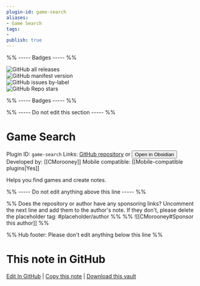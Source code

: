 ```yaml
---
plugin-id: game-search
aliases:
- Game Search
tags: 
- 
publish: true
---
```


%% ----- Badges ----- %%

![GitHub all releases](https://img.shields.io/github/downloads/CMorooney/obsidian-game-search-plugin/total?color=573E7A&logo=github&style=for-the-badge)   
![GitHub manifest version](https://img.shields.io/github/manifest-json/v/CMorooney/obsidian-game-search-plugin?color=573E7A&logo=github&style=for-the-badge)   
![GitHub issues by-label](https://img.shields.io/github/issues/CMorooney/obsidian-game-search-plugin/help%20wanted?color=573E7A&logo=github&style=for-the-badge)   
![GitHub Repo stars](https://img.shields.io/github/stars/CMorooney/obsidian-game-search-plugin?color=573E7A&logo=github&style=for-the-badge)

%% ----- Badges ----- %%

%% ----- Do not edit this section ----- %%

# Game Search

Plugin ID: `game-search`
Links: [GitHub repository](https://github.com/CMorooney/obsidian-game-search-plugin) or [<button id=HH>Open in Obsidian</button>](obsidian://show-plugin?id=game-search)
Developed by: [[CMorooney]]
Mobile compatible: [[Mobile-compatible plugins|Yes]]

Helps you find games and create notes.

%% ----- Do not edit anything above this line ----- %% 

%% Does the repository or author have any sponsoring links? Uncomment the next line and add them to the author's note. If they don't, please delete the placeholder tag: #placeholder/author %%
%% ![[CMorooney#Sponsor this author]] %%

%% Hub footer: Please don't edit anything below this line %%

# This note in GitHub

<span class="git-footer">[Edit In GitHub](https://github.dev/obsidian-community/obsidian-hub/blob/main/02%20-%20Community%20Expansions/02.05%20All%20Community%20Expansions/Plugins/game-search.md "git-hub-edit-note") | [Copy this note](https://raw.githubusercontent.com/obsidian-community/obsidian-hub/main/02%20-%20Community%20Expansions/02.05%20All%20Community%20Expansions/Plugins/game-search.md "git-hub-copy-note") | [Download this vault](https://github.com/obsidian-community/obsidian-hub/archive/refs/heads/main.zip "git-hub-download-vault") </span>
